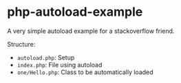 # php-autoload-example
A very simple autoload example for a stackoverflow friend.

Structure:
- `autoload.php`: Setup
- `index.php`: File using autoload
- `one/Hello.php`: Class to be automatically loaded

